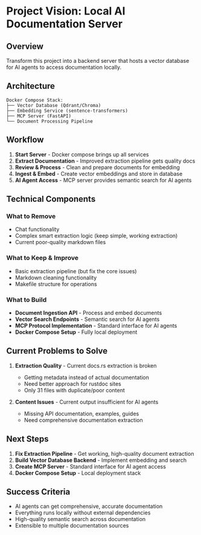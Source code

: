# Project Vision: Local AI Documentation Server

## Overview
Transform this project into a backend server that hosts a vector database for AI agents to access documentation locally.

## Architecture
```
Docker Compose Stack:
├── Vector Database (Qdrant/Chroma)
├── Embedding Service (sentence-transformers) 
├── MCP Server (FastAPI)
└── Document Processing Pipeline
```

## Workflow
1. **Start Server** - Docker compose brings up all services
2. **Extract Documentation** - Improved extraction pipeline gets quality docs
3. **Review & Process** - Clean and prepare documents for embedding
4. **Ingest & Embed** - Create vector embeddings and store in database
5. **AI Agent Access** - MCP server provides semantic search for AI agents

## Technical Components

### What to Remove
- Chat functionality
- Complex smart extraction logic (keep simple, working extraction)
- Current poor-quality markdown files

### What to Keep & Improve
- Basic extraction pipeline (but fix the core issues)
- Markdown cleaning functionality
- Makefile structure for operations

### What to Build
- **Document Ingestion API** - Process and embed documents
- **Vector Search Endpoints** - Semantic search for AI agents  
- **MCP Protocol Implementation** - Standard interface for AI agents
- **Docker Compose Setup** - Fully local deployment

## Current Problems to Solve
1. **Extraction Quality** - Current docs.rs extraction is broken
   - Getting metadata instead of actual documentation
   - Need better approach for rustdoc sites
   - Only 31 files with duplicate/poor content

2. **Content Issues** - Current output insufficient for AI agents
   - Missing API documentation, examples, guides
   - Need comprehensive documentation extraction

## Next Steps
1. **Fix Extraction Pipeline** - Get working, high-quality document extraction
2. **Build Vector Database Backend** - Implement embedding and search
3. **Create MCP Server** - Standard interface for AI agent access
4. **Docker Compose Setup** - Local deployment stack

## Success Criteria
- AI agents can get comprehensive, accurate documentation
- Everything runs locally without external dependencies
- High-quality semantic search across documentation
- Extensible to multiple documentation sources